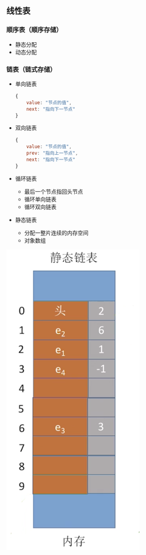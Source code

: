 ## 线性表

### 顺序表（顺序存储）

- 静态分配
- 动态分配

### 链表（链式存储）

- 单向链表

  ```js
  {
      value: "节点的值",
      next: "指向下一节点"
  }
  ```

- 双向链表

  ```js
  {
      value: "节点的值",
      prev: "指向上一节点",
      next: "指向下一节点"
  }
  ```

- 循环链表

  - 最后一个节点指回头节点
  - 循环单向链表
  - 循环双向链表

- 静态链表

  - 分配一整片连续的内存空间
  - 对象数组

![](../_images/A628EC40-A335-423D-8459-74922F17432C-0251643.png)
